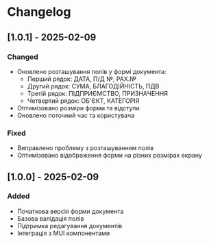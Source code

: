 # Changelog

## [1.0.1] - 2025-02-09

### Changed
- Оновлено розташування полів у формі документа:
  * Перший рядок: ДАТА, П/Д №, РАХ.№
  * Другий рядок: СУМА, БЛАГОДІЙНІСТЬ, ПДВ
  * Третій рядок: ПІДПРИЄМСТВО, ПРИЗНАЧЕННЯ
  * Четвертий рядок: ОБ'ЄКТ, КАТЕГОРІЯ
- Оптимізовано розміри форми та відступи
- Оновлено поточний час та користувача

### Fixed
- Виправлено проблему з розташуванням полів
- Оптимізовано відображення форми на різних розмірах екрану

## [1.0.0] - 2025-02-09

### Added
- Початкова версія форми документа
- Базова валідація полів
- Підтримка редагування документів
- Інтеграція з MUI компонентами